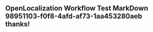 <properties
ms.topic="hero-topic1"
ms.test1="hero-topic"
ms.test2="test"/>

## OpenLocalization Workflow Test MarkDown 98951103-f0f8-4afd-af73-1aa453280aeb thanks!
